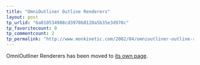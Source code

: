 ```yaml
---
title: "OmniOutliner Outline Renderers"
layout: post
tp_urlid: "6a010534988cd3970b0120a5b35e3d970c"
tp_favoritecount: 0
tp_commentcount: 2
tp_permalink: "http://www.monkinetic.com/2002/04/omnioutliner-outline-renderers.html"
---
```

OmniOutliner Renderers has been moved to <a href="http://redmonk.net/omni-outliner-renderers/">its own page</a>.
